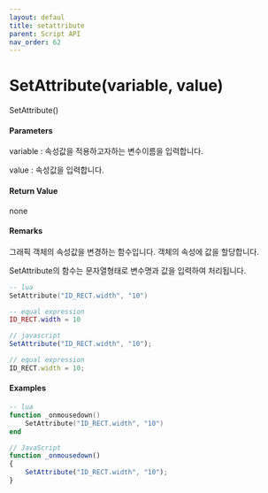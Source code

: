 ```yaml
---
layout: defaul
title: setattribute
parent: Script API
nav_order: 62
---
```

# SetAttribute\(variable, value\)

SetAttribute\(\)

#### Parameters

variable : 속성값을 적용하고자하는 변수이름을 입력합니다.

value : 속성값을 입력합니다.

#### Return Value

none

#### Remarks

그래픽 객체의 속성값을 변경하는 함수입니다. 객체의 속성에 값을 할당합니다.

SetAttribute의 함수는 문자열형태로 변수명과 값을 입력하여 처리됩니다.

```lua
-- lua
SetAttribute("ID_RECT.width", "10")

-- equal expression
ID_RECT.width = 10
```

```js
// javascript
SetAttribute("ID_RECT.width", "10");

// equal expression
ID_RECT.width = 10;
```

#### 

#### Examples

```lua
-- lua
function _onmousedown()
    SetAttribute("ID_RECT.width", "10")
end
```

```js
// JavaScript
function _onmousedown()
{    
    SetAttribute("ID_RECT.width", "10");
}
```



